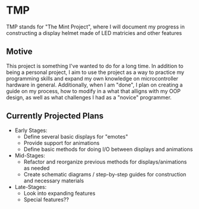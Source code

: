 # TMP
TMP stands for "The Mint Project", where I will document my progress in constructing a display helmet made of LED matricies and other features

## Motive
This project is something I've wanted to do for a long time. In addition to being a personal project, I aim to use the project as a way to practice my programming skills and expand my own knowledge on microcontroller hardware in general. Additionally, when I am "done", I plan on creating a guide on my process, how to modify in a what that alligns with my OOP design, as well as what challenges I had as a "novice" programmer.

## Currently Projected Plans
- Early Stages:
    - Define several basic displays for "emotes"
    - Provide support for animations 
    - Define basic methods for doing I/O between displays and animations
- Mid-Stages:
    - Refactor and reorganize previous methods for displays/animations as needed
    - Create schematic diagrams / step-by-step guides for construction and necessary materials
- Late-Stages:
    - Look into expanding features
    - Special features??


